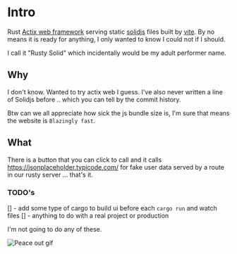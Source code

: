 # Intro

Rust [Actix web framework](https://github.com/actix/actix-web) serving static [solidjs](https://github.com/solidjs/) files built by [vite](https://github.com/vitejs/vite). By no means it is ready for anything, I only wanted to know I could not if I should.

I call it "Rusty Solid" which incidentally would be my adult performer name.

## Why

I don't know. Wanted to try actix web I guess. I've also never written a line of Solidjs before .. which you can tell by the commit history.

Btw can we all appreciate how sick the js bundle size is, I'm sure that means the website is `Blazingly fast`.

## What

There is a button that you can click to call and it calls https://jsonplaceholder.typicode.com/ for fake user data served by a route in our rusty server ... that's it.

### TODO's

[] - add some type of cargo to build ui before each `cargo run` and watch files
[] - anything to do with a real project or production

I'm not going to do any of these.

![Peace out gif](https://media.giphy.com/media/Ru9sjtZ09XOEg/giphy.gif)

